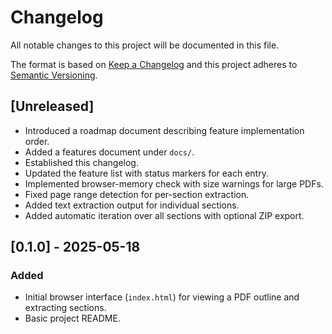 # Changelog

All notable changes to this project will be documented in this file.

The format is based on [Keep a Changelog](https://keepachangelog.com/en/1.1.0/) and this project adheres to [Semantic Versioning](https://semver.org/spec/v2.0.0.html).

## [Unreleased]
- Introduced a roadmap document describing feature implementation order.
- Added a features document under `docs/`.
- Established this changelog.
- Updated the feature list with status markers for each entry.
- Implemented browser-memory check with size warnings for large PDFs.
- Fixed page range detection for per-section extraction.
- Added text extraction output for individual sections.
- Added automatic iteration over all sections with optional ZIP export.

## [0.1.0] - 2025-05-18
### Added
- Initial browser interface (`index.html`) for viewing a PDF outline and extracting sections.
- Basic project README.
